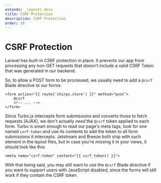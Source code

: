 ```yaml
---
extends: _layouts.docs
title: CSRF Protection
description: CSRF Protection
order: 10
---
```


# CSRF Protection

Laravel has built-in CSRF protection in place. It prevents our app from processing any non-GET requests that doesn't include a valid CSRF Token that was generated in our backend.

So, to allow a POST form to be processed, we usually need to add a `@csrf` Blade directive to our forms:

```blade
<form action="{{ route('chirps.store') }}" method="post">
    @csrf
    <!-- ... -->
</form>
```

Since Turbo.js intercepts form submissions and converts those to fetch requests (AJAX), we don't actually _need_ the `@csrf` token applied to each form. Turbo is smart enough to read our page's meta tags, look for one named `csrf-token` and use its contents to add the token to all form submissions it intercepts. Jetstream and Breeze both ship with such element in the layout files, but in case you're missing it in your views, it should look like this:

```blade
<meta name="csrf-token" content="{{ csrf_token() }}">
```

With that being said, you may still want to use the `@csrf` Blade directive if you want to support users with JavaScript disabled, since the forms will still work if they contain the CSRF token.
